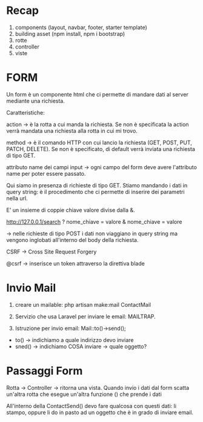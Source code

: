 # Recap

1. components (layout, navbar, footer, starter template)
2. building asset (npm install, npm i bootstrap)
3. rotte
4. controller
5. viste

# FORM

Un form è un componente html che ci permette di mandare dati al server mediante una richiesta.

Caratteristiche:

action -> è la rotta a cui manda la richiesta. Se non è specificata la action verrà mandata una richiesta alla rotta in cui mi trovo.

method -> è il comando HTTP con cui lancio la richiesta (GET, POST, PUT, PATCH, DELETE). Se non è specificato, di default verrà inviata una richiesta di tipo GET.

attributo name dei campi input -> ogni campo del form deve avere l'attributo name per poter essere passato.

Qui siamo in presenza di richieste di tipo GET. Stiamo mandando i dati in query string: è il procedimento che ci permette di inserire dei parametri nella url.

E' un insieme di coppie chiave valore divise dalla &.

<http://127.0.0.1/search> ? nome_chiave = valore & nome_chiave = valore

-> nelle richieste di tipo POST i dati non viaggiano in query string ma vengono inglobati all'interno del body della 
   richiesta.

CSRF -> Cross Site Request Forgery

@csrf -> inserisce un token attraverso la direttiva blade 

# Invio Mail

1. creare un mailable: php artisan make:mail ContactMail

2. Servizio che usa Laravel per inviare le email: MAILTRAP.

3. Istruzione per invio email: Mail::to()->send();

  - to()  -> indichiamo a quale indirizzo devo inviare
  - sned() -> indichiamo COSA inviare -> quale oggetto? 






# Passaggi Form

Rotta -> Controller -> ritorna una vista.
Quando invio i dati dal form scatta un'altra rotta che esegue un'altra funzione () che prende i dati

All'interno della ContactSend() devo fare qualcosa con questi dati: li stampo, oppure li do in pasto ad un oggetto che è in grado di inviare email.